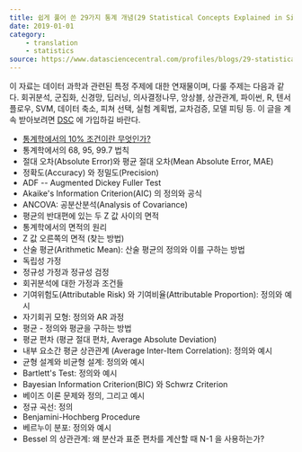 ```yaml
---
title: 쉽게 풀어 쓴 29가지 통계 개념(29 Statistical Concepts Explained in Simple English)
date: 2019-01-01
category: 
    - translation 
    - statistics
source: https://www.datasciencecentral.com/profiles/blogs/29-statistical-concepts-explained-in-simple-english-part-1
---
```


이 자료는 데이터 과학과 관련된 특정 주제에 대한 연재물이며, 다룰 주제는 다음과 같다. 회귀분석, 군집화, 신경망, 딥러닝, 의사결정나무, 앙상블, 상관관계, 파이썬, R, 텐서플로우, SVM, 데이터 축소, 피쳐 선택, 실험 계획법, 교차검증, 모델 피팅 등. 이 글을 계속 받아보려면 [DSC](https://www.datasciencecentral.com/profiles/blogs/check-out-our-dsc-newsletter) 에 가입하길 바란다.

* [통계학에서의 10% 조건이란 무엇인가?]()
* 통계학에서의 68, 95, 99.7 법칙
* 절대 오차(Absolute Error)와 평균 절대 오차(Mean Absolute Error, MAE)
* 정확도(Accuracy) 와 정밀도(Precision)
* ADF -- Augmented Dickey Fuller Test
* Akaike's Information Criterion(AIC) 의 정의와 공식
* ANCOVA: 공분산분석(Analysis of Covariance)
* 평균의 반대편에 있는 두 Z 값 사이의 면적
* 통계학에서의 면적의 원리
* Z 값 오른쪽의 면적 (찾는 방법)
* 산술 평균(Arithmetic Mean): 산술 평균의 정의와 이를 구하는 방법
* 독립성 가정
* 정규성 가정과 정규성 검정
* 회귀분석에 대한 가정과 조건들
* 기여위험도(Attributable Risk) 와 기여비율(Attributable Proportion): 정의와 예시
* 자기회귀 모형: 정의와 AR 과정
* 평균 - 정의와 평균을 구하는 방법
* 평균 편차 (평균 절대 편차, Average Absolute Deviation)
* 내부 요소간 평균 상관관계 (Average Inter-Item Correlation): 정의와 예시
* 균형 설계와 비균형 설계: 정의와 예시
* Bartlett's Test: 정의와 예시
* Bayesian Information Criterion(BIC) 와 Schwrz Criterion
* 베이즈 이론 문제와 정의, 그리고 예시
* 정규 곡선: 정의
* Benjamini-Hochberg Procedure
* 베르누이 분포: 정의와 예시
* Bessel 의 상관관계: 왜 분산과 표준 편차를 계산할 때 N-1 을 사용하는가?
